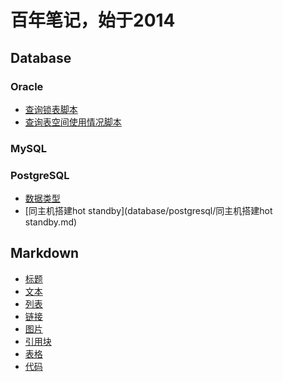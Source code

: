百年笔记，始于2014
==================

## Database

### Oracle
* [查询锁表脚本](database/oracle/查询锁表脚本.md)
* [查询表空间使用情况脚本](database/oracle/查询表空间使用情况脚本.md)

### MySQL

### PostgreSQL
* [数据类型](database/postgresql/数据类型.md)
* [同主机搭建hot standby](database/postgresql/同主机搭建hot standby.md)

## Markdown
* [标题](markdown/标题.md)
* [文本](markdown/文本强调.md)
* [列表](markdown/列表.md)
* [链接](markdown/链接.md)
* [图片](markdown/图片.md)
* [引用块](markdown/引用块.md)
* [表格](markdown/表格.md)
* [代码](markdown/代码.md)
